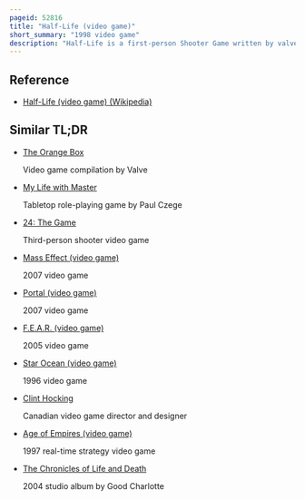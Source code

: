 ```yaml
---
pageid: 52816
title: "Half-Life (video game)"
short_summary: "1998 video game"
description: "Half-Life is a first-person Shooter Game written by valve Corporation and published for Windows by sierra Studios in 1998. It was Valve's first Product and the first Game in the half-life Series. The Player assumes the Role of gordon Freeman a Scientist who must escape from the black Mesa Research Facility after it is invaded by Aliens following a disastrous scientific Experiment. The Gameplay consists of Combat, Exploration and Puzzles."
---
```


## Reference

- [Half-Life (video game) (Wikipedia)](https://en.wikipedia.org/?curid=52816)

## Similar TL;DR

- [The Orange Box](/tldr/en/the-orange-box)

  Video game compilation by Valve

- [My Life with Master](/tldr/en/my-life-with-master)

  Tabletop role-playing game by Paul Czege

- [24: The Game](/tldr/en/24-the-game)

  Third-person shooter video game

- [Mass Effect (video game)](/tldr/en/mass-effect-video-game)

  2007 video game

- [Portal (video game)](/tldr/en/portal-video-game)

  2007 video game

- [F.E.A.R. (video game)](/tldr/en/fear-video-game)

  2005 video game

- [Star Ocean (video game)](/tldr/en/star-ocean-video-game)

  1996 video game

- [Clint Hocking](/tldr/en/clint-hocking)

  Canadian video game director and designer

- [Age of Empires (video game)](/tldr/en/age-of-empires-video-game)

  1997 real-time strategy video game

- [The Chronicles of Life and Death](/tldr/en/the-chronicles-of-life-and-death)

  2004 studio album by Good Charlotte
